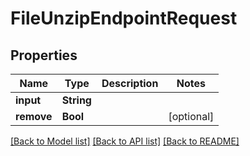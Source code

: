 # FileUnzipEndpointRequest

## Properties

Name | Type | Description | Notes
------------ | ------------- | ------------- | -------------
**input** | **String** |  | 
**remove** | **Bool** |  | [optional] 

[[Back to Model list]](../#documentation-for-models) [[Back to API list]](../#documentation-for-api-endpoints) [[Back to README]](../)


